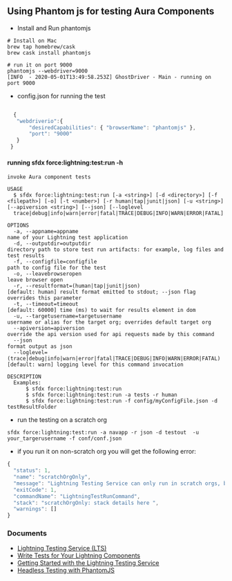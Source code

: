 
## Using Phantom js for testing Aura Components

- Install and Run phantomjs 

```
# Install on Mac
brew tap homebrew/cask
brew cask install phantomjs

# run it on port 9000
phantomjs --webdriver=9000
[INFO  - 2020-05-01T13:49:58.253Z] GhostDriver - Main - running on port 9000

```

- config.json for running the test

```js

  {
   "webdriverio":{
       "desiredCapabilities": { "browserName": "phantomjs" },
       "port": "9000"
   }
 } 

```

#### running  sfdx force:lightning:test:run -h

```
invoke Aura component tests

USAGE
  $ sfdx force:lightning:test:run [-a <string>] [-d <directory>] [-f <filepath>] [-o] [-t <number>] [-r human|tap|junit|json] [-u <string>] [--apiversion <string>] [--json] [--loglevel 
  trace|debug|info|warn|error|fatal|TRACE|DEBUG|INFO|WARN|ERROR|FATAL]

OPTIONS
  -a, --appname=appname                                                             name of your Lightning test application
  -d, --outputdir=outputdir                                                         directory path to store test run artifacts: for example, log files and test results
  -f, --configfile=configfile                                                       path to config file for the test
  -o, --leavebrowseropen                                                            leave browser open
  -r, --resultformat=(human|tap|junit|json)                                         [default: human] result format emitted to stdout; --json flag overrides this parameter
  -t, --timeout=timeout                                                             [default: 60000] time (ms) to wait for results element in dom
  -u, --targetusername=targetusername                                               username or alias for the target org; overrides default target org
  --apiversion=apiversion                                                           override the api version used for api requests made by this command
  --json                                                                            format output as json
  --loglevel=(trace|debug|info|warn|error|fatal|TRACE|DEBUG|INFO|WARN|ERROR|FATAL)  [default: warn] logging level for this command invocation

DESCRIPTION
  Examples:
      $ sfdx force:lightning:test:run
      $ sfdx force:lightning:test:run -a tests -r human
      $ sfdx force:lightning:test:run -f config/myConfigFile.json -d testResultFolder
```


- run the testing on a scratch org

```
sfdx force:lightning:test:run -a navapp -r json -d testout  -u your_targerusername -f conf/conf.json
```

- if you run it on non-scratch org you will get the following error:
``` js
{
  "status": 1,
  "name": "scratchOrgOnly",
  "message": "Lightning Testing Service can only run in scratch orgs, because tests can permanently change org data.",
  "exitCode": 1,
  "commandName": "LightningTestRunCommand",
  "stack": "scratchOrgOnly: stack details here ",
  "warnings": []
}

```

### Documents
- [Lightning Testing Service (LTS)](https://github.com/forcedotcom/LightningTestingService)
- [Write Tests for Your Lightning Components](https://trailhead.salesforce.com/en/content/learn/modules/unit-testing-on-the-lightning-platform/lightning-component-tests)
- [Getting Started with the Lightning Testing Service](https://developer.salesforce.com/blogs/2018/04/getting-started-with-the-lightning-testing-service.html)
- [Headless Testing with PhantomJS](https://phantomjs.org/headless-testing.html)



